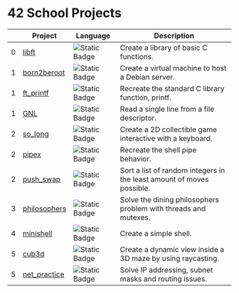 # 42 School Projects

| | Project | Language | Description |
|--------|---------|----------|-------------|
| 0 | [libft](https://github.com/DiAraz/42_school_projects/tree/main/libft)               | ![Static Badge](https://img.shields.io/badge/C-0D1117?style=for-the-badge&logo=c&logoColor=blue) | Create a library of basic C functions. |
| 1 | [born2beroot](https://github.com/DiAraz/42_school_projects/tree/main/Born2beroot)   | ![Static Badge](https://img.shields.io/badge/shell-0D1117?style=for-the-badge&logo=gnu-bash&logoColor=white) | Create a virtual machine to host a Debian server. |
| 1 | [ft_printf](https://github.com/DiAraz/42_school_projects/tree/main/ft_printf)       | ![Static Badge](https://img.shields.io/badge/C-0D1117?style=for-the-badge&logo=c&logoColor=blue) | Recreate the standard C library function, printf. |
| 1 | [GNL](https://github.com/DiAraz/42_school_projects/tree/main/get_next_line)         | ![Static Badge](https://img.shields.io/badge/C-0D1117?style=for-the-badge&logo=c&logoColor=blue)          | Read a single line from a file descriptor. |
| 2 | [so_long](https://github.com/DiAraz/42_school_projects/tree/main/so_long)         | ![Static Badge](https://img.shields.io/badge/C-0D1117?style=for-the-badge&logo=c&logoColor=blue) | Create a 2D collectible game interactive with a keyboard. |
| 2 | [pipex](https://github.com/DiAraz/42_school_projects/tree/main/pipex)               | ![Static Badge](https://img.shields.io/badge/C-0D1117?style=for-the-badge&logo=c&logoColor=blue) | Recreate the shell pipe behavior. |
| 2 | [push_swap](https://github.com/DiAraz/42_school_projects/tree/main/push_swap)       | ![Static Badge](https://img.shields.io/badge/C-0D1117?style=for-the-badge&logo=c&logoColor=blue) | Sort a list of random integers in the least amount of moves possible. |
| 3 | [philosophers](https://github.com/DiAraz/42_school_projects/tree/main/philosophers) | ![Static Badge](https://img.shields.io/badge/C-0D1117?style=for-the-badge&logo=c&logoColor=blue) | Solve the dining philosophers problem with threads and mutexes. |
| 4 | [minishell](https://github.com/DiAraz/42_school_projects/tree/main/minishell) | ![Static Badge](https://img.shields.io/badge/C-0D1117?style=for-the-badge&logo=c&logoColor=blue) | Create a simple shell. |
| 5 | [cub3d](https://github.com/DiAraz/42_school_projects/tree/main/cub3d) | ![Static Badge](https://img.shields.io/badge/C-0D1117?style=for-the-badge&logo=c&logoColor=blue) | Create a dynamic view inside a 3D maze by using raycasting. |
| 5 | [net_practice](https://github.com/DiAraz/42_school_projects/tree/main/net_practice) | ![Static Badge](https://img.shields.io/badge/shell-0D1117?style=for-the-badge&logo=gnu-bash&logoColor=white) | Solve IP addressing, subnet masks and routing issues. |


